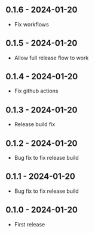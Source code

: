 ## 0.1.6 - 2024-01-20

- Fix workflows

## 0.1.5 - 2024-01-20

- Allow full release flow to work

## 0.1.4 - 2024-01-20

- Fix github actions

## 0.1.3 - 2024-01-20

- Release build fix

## 0.1.2 - 2024-01-20

- Bug fix to fix release build

## 0.1.1 - 2024-01-20

- Bug fix to fix release build

## 0.1.0 - 2024-01-20

- First release

